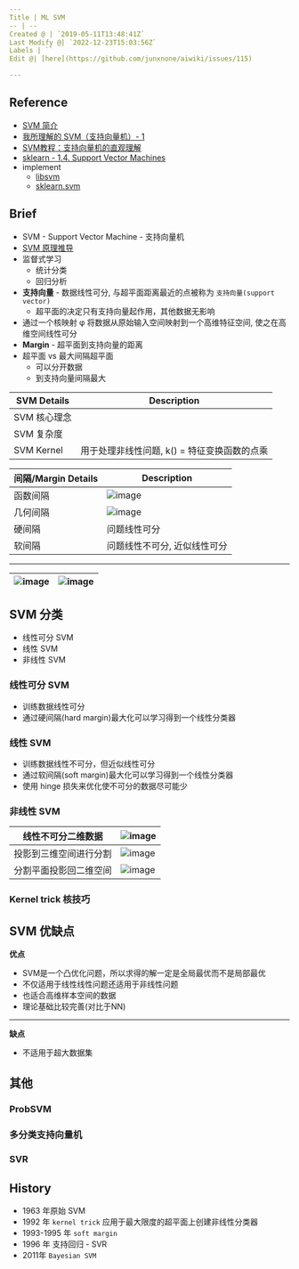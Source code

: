 ```yaml
---
Title | ML SVM
-- | --
Created @ | `2019-05-11T13:48:41Z`
Last Modify @| `2022-12-23T15:03:56Z`
Labels | ``
Edit @| [here](https://github.com/junxnone/aiwiki/issues/115)

---
```

## Reference
- [SVM 简介](https://blog.csdn.net/liugan528/article/details/79448379)
- [我所理解的 SVM（支持向量机）- 1](https://zhuanlan.zhihu.com/p/22400898)
- [SVM教程：支持向量机的直观理解](https://zhuanlan.zhihu.com/p/40857202)
- [sklearn - 1.4. Support Vector Machines](http://scikit-learn.sourceforge.net/stable/modules/svm.html#svm)
- implement
  - [libsvm](https://www.csie.ntu.edu.tw/~cjlin/libsvm/)
  - [sklearn.svm](http://scikit-learn.sourceforge.net/stable/modules/classes.html#module-sklearn.svm)

## Brief
- SVM - Support Vector Machine - 支持向量机
- [SVM 原理推导](/SVM_原理推导)
- 监督式学习
  - 统计分类
  - 回归分析
- **支持向量** - 数据线性可分, 与超平面距离最近的点被称为 `支持向量(support vector)`
  - 超平面的决定只有支持向量起作用，其他数据无影响
- 通过一个核映射 φ 将数据从原始输入空间映射到一个高维特征空间, 使之在高维空间线性可分
- **Margin** - 超平面到支持向量的距离
- 超平面 vs 最大间隔超平面
  - 可以分开数据
  - 到支持向量间隔最大


SVM Details |  Description
-- | --
SVM 核心理念 |
SVM 复杂度 |
SVM Kernel | 用于处理非线性问题, k() = 特征变换函数的点乘

间隔/Margin Details |  Description
-- | --
函数间隔 | ![image](https://user-images.githubusercontent.com/2216970/112792644-748fb000-9096-11eb-99bf-6e28b3a300c6.png)
几何间隔 | ![image](https://user-images.githubusercontent.com/2216970/112792664-7ce7eb00-9096-11eb-9e03-7990cc6af19b.png)
硬间隔 | 问题线性可分
软间隔 | 问题线性不可分, 近似线性可分

---

![image](https://user-images.githubusercontent.com/2216970/112440204-f923bb00-8d84-11eb-95e7-d48162401bb7.png) | ![image](https://user-images.githubusercontent.com/2216970/72694308-89f27b80-3b6f-11ea-841c-d38bc20e01ca.png)
-- | --




## SVM 分类
- 线性可分 SVM
- 线性 SVM
- 非线性 SVM


### 线性可分 SVM
- 训练数据线性可分
- 通过硬间隔(hard margin)最大化可以学习得到一个线性分类器


### 线性 SVM
- 训练数据线性不可分，但近似线性可分
- 通过软间隔(soft margin)最大化可以学习得到一个线性分类器
- 使用 hinge 损失来优化使不可分的数据尽可能少

### 非线性 SVM

线性不可分二维数据 | ![image](https://user-images.githubusercontent.com/2216970/72697200-08541b00-3b7a-11ea-80d0-3defc81af899.png)
-- | --
投影到三维空间进行分割 | ![image](https://user-images.githubusercontent.com/2216970/72697631-7cdb8980-3b7b-11ea-82c3-821d339ac368.png)
分割平面投影回二维空间 | ![image](https://user-images.githubusercontent.com/2216970/72697533-3554fd80-3b7b-11ea-8c47-79e04127b042.png)

### Kernel trick 核技巧


## SVM 优缺点
**优点**
- SVM是一个凸优化问题，所以求得的解一定是全局最优而不是局部最优
- 不仅适用于线性线性问题还适用于非线性问题
- 也适合高维样本空间的数据
- 理论基础比较完善(对比于NN)
----
**缺点**
- 不适用于超大数据集

## 其他


### ProbSVM

### 多分类支持向量机

### SVR

## History

- 1963 年原始 SVM
- 1992 年 `kernel trick` 应用于最大限度的超平面上创建非线性分类器
- 1993-1995 年 `soft margin`
- 1996 年 支持回归 - SVR
- 2011年 `Bayesian SVM` 

